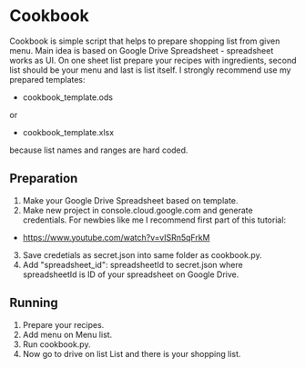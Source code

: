 # Cookbook
Cookbook is simple script that helps to prepare shopping list from given menu. Main idea is based on Google Drive Spreadsheet - 
spreadsheet works as UI. On one sheet list prepare your recipes with ingredients, second list should be your menu and last is list itself.
I strongly recommend use my prepared templates:
- cookbook_template.ods 

or
- cookbook_template.xlsx

because list names and ranges are hard coded. 

## Preparation
1. Make your Google Drive Spreadsheet based on template.
2. Make new project in console.cloud.google.com and generate credentials. For newbies like me I recommend first part of this tutorial:
- https://www.youtube.com/watch?v=vISRn5qFrkM
3. Save credetials as secret.json into same folder as cookbook.py.
4. Add "spreadsheet_id": spreadsheetId to secret.json where spreadsheetId is ID of your spreadsheet on Google Drive. 

## Running 
1. Prepare your recipes.
2. Add menu on Menu list.
3. Run cookbook.py.
4. Now go to drive on list List and there is your shopping list. 

